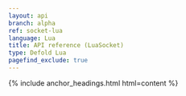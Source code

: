 ```yaml
---
layout: api
branch: alpha
ref: socket-lua
language: Lua
title: API reference (LuaSocket)
type: Defold Lua
pagefind_exclude: true
---
```

{% include anchor_headings.html html=content %}